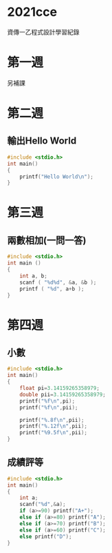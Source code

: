 # 2021cce
資傳一乙程式設計學習紀錄

# 第一週
另補課

# 第二週
## 輸出Hello World
```C
#include <stdio.h>
int main()
{
    printf("Hello World\n");
}
```

# 第三週
## 兩數相加(一問一答)
```C
#include <stdio.h>
int main ()
{
    int a, b;
    scanf ( "%d%d", &a, &b );
    printf ( "%d", a+b );
}
```

# 第四週
## 小數
```C
#include <stdio.h>
int main()
{
    float pi=3.14159265358979;
    double pii=3.14159265358979;
    printf("%f\n",pi);
    printf("%f\n",pii);

    printf("%.8f\n",pii);
    printf("%.12f\n",pii);
    printf("%9.5f\n",pii);
}
```
## 成績評等
```C
#include <stdio.h>
int main()
{
	int a;
	scanf("%d",&a);
	if (a>=90) printf("A+");
	else if (a>=80) printf("A");
	else if (a>=70) printf("B");
	else if (a>=60) printf("C");
	else printf("D");
}
```

